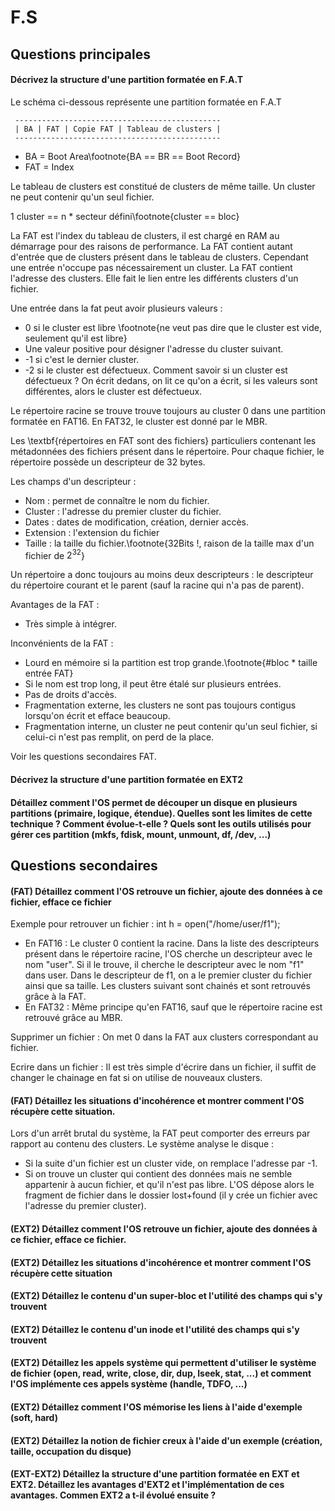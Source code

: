 # F.S

## Questions principales 

#### Décrivez la structure d'une partition formatée en F.A.T 

Le schéma ci-dessous représente une partition formatée en F.A.T

```
 ----------------------------------------------
 | BA | FAT | Copie FAT | Tableau de clusters |
 ----------------------------------------------
```

* BA = Boot Area\footnote{BA == BR == Boot Record}
* FAT = Index

Le tableau de clusters est constitué de clusters de même taille. Un cluster ne
peut contenir qu'un seul fichier.

1 cluster == n * secteur défini\footnote{cluster == bloc}

La FAT est l'index du tableau de clusters, il est chargé en RAM au démarrage
pour des raisons de performance. La FAT contient autant d'entrée que
de clusters présent dans le tableau de clusters. Cependant une entrée n'occupe
pas nécessairement un cluster. La FAT contient l'adresse des clusters. Elle fait
le lien entre les différents clusters d'un fichier.

Une entrée dans la fat peut avoir plusieurs valeurs : 

* 0 si le cluster est libre \footnote{ne veut pas dire que le cluster est vide,
	  seulement qu'il est libre}
* Une valeur positive pour désigner l'adresse du cluster suivant.
* -1 si c'est le dernier cluster.
* -2 si le cluster est défectueux. Comment savoir si un cluster est
  défectueux ? On écrit dedans, on lit ce qu'on a écrit, si les valeurs sont
  différentes, alors le cluster est défectueux.


Le répertoire racine se trouve trouve toujours au cluster 0 dans une partition
formatée en FAT16. En FAT32, le cluster est donné par le MBR.

Les \textbf{répertoires en FAT sont des fichiers} particuliers contenant les métadonnées
des fichiers présent dans le répertoire. Pour chaque fichier, le répertoire
possède un descripteur de 32 bytes.

Les champs d'un descripteur : 

* Nom : permet de connaître le nom du fichier.
* Cluster : l'adresse du premier cluster du fichier.
* Dates : dates de modification, création, dernier accès.
* Extension : l'extension du fichier
* Taille : la taille du fichier.\footnote{32Bits !, raison de la taille max
  d'un fichier de $2^{32}$}
	
Un répertoire a donc toujours au moins deux descripteurs : le descripteur du
répertoire courant et le parent (sauf la racine qui n'a pas de parent).

Avantages de la FAT :

* Très simple à intégrer.

Inconvénients de la FAT : 

* Lourd en mémoire si la partition est trop grande.\footnote{#bloc * taille
  entrée FAT}
* Si le nom est trop long, il peut être étalé sur plusieurs entrées.
* Pas de droits d'accès.
* Fragmentation externe, les clusters ne sont pas toujours contigus
  lorsqu'on écrit et efface beaucoup.
* Fragmentation interne, un cluster ne peut contenir qu'un seul fichier, si
  celui-ci n'est pas remplit, on perd de la place.

Voir les questions secondaires FAT.

#### Décrivez la structure d'une partition formatée en EXT2

#### Détaillez comment l'OS permet de découper un disque en plusieurs partitions (primaire, logique, étendue). Quelles sont les limites de cette technique ? Comment évolue-t-elle ? Quels sont les outils utilisés pour gérer ces partition (mkfs, fdisk, mount, unmount, df, /dev, ...) 


## Questions secondaires 

#### (FAT) Détaillez comment l'OS retrouve un fichier, ajoute des données à ce fichier, efface ce fichier

Exemple pour retrouver un fichier : int h = open("/home/user/f1");

* En FAT16 : Le cluster 0 contient la racine. Dans la liste des descripteurs
  présent dans le répertoire racine, l'OS cherche un descripteur avec le nom
  "user". Si il le trouve, il cherche le descripteur avec le nom "f1" dans
  user. Dans le descripteur de f1, on a le premier cluster du fichier ainsi
  que sa taille.
  Les clusters suivant sont chainés et sont retrouvés grâce à la FAT.
* En FAT32 : Même principe qu'en FAT16, sauf que le répertoire racine est
  retrouvé grâce au MBR.


Supprimer un fichier : On met 0 dans la FAT aux clusters correspondant au
fichier.

Ecrire dans un fichier : Il est très simple d'écrire dans un fichier, il suffit
de changer le chainage en fat si on utilise de nouveaux clusters.
	

#### (FAT) Détaillez les situations d'incohérence et montrer comment l'OS récupère cette situation.

Lors d'un arrêt brutal du système, la FAT peut comporter des erreurs par rapport
au contenu des clusters. Le système analyse le disque : 

* Si la suite d'un fichier est un cluster vide, on remplace l'adresse par -1.
* Si on trouve un cluster qui contient des données mais ne semble appartenir à
  aucun fichier, et qu'il n'est pas libre. L'OS dépose alors le fragment de
  fichier dans le dossier lost+found (il y crée un fichier avec l'adresse du
  premier cluster).


#### (EXT2) Détaillez comment l'OS retrouve un fichier, ajoute des données à ce fichier, efface ce fichier.

#### (EXT2) Détaillez les situations d'incohérence et montrer comment l'OS récupère cette situation

#### (EXT2) Détaillez le contenu d'un super-bloc et l'utilité des champs qui s'y trouvent

#### (EXT2) Détaillez le contenu d'un inode et l'utilité des champs qui s'y trouvent

#### (EXT2) Détaillez les appels système qui permettent d'utiliser le système de fichier (open, read, write, close, dir, dup, lseek, stat, ...) et comment l'OS implémente ces appels système (handle, TDFO, ...)

#### (EXT2) Détaillez comment l'OS mémorise les liens à l'aide d'exemple (soft, hard)

#### (EXT2) Détaillez la notion de fichier creux à l'aide d'un exemple (création, taille, occupation du disque)

#### (EXT-EXT2) Détaillez la structure d'une partition formatée en EXT et EXT2. Détaillez les avantages d'EXT2 et l'implémentation de ces avantages. Commen EXT2 a t-il évolué ensuite ?


